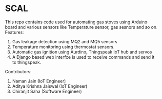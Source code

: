 # SCAL
This repo contains code used for automating gas stoves using Arduino board and various sensors like Temperature sensor, gas sesnors and so on.
Features:
1. Gas leakage detection using MQ2 and MQ5 sensors
2. Temperature monitoring using thermostat sensors.
3. Automatic gas ignition using Aurdino, Thingspeak IoT hub and servos
4. A Django based web interfce is used to receive commands and send it to thingspeak.


Contributors:
1. Naman Jain (IoT Engineer)
2. Aditya Krishna Jaiswal (IoT Engineer)
3. Chiranjit Saha (Software Engineer) 
